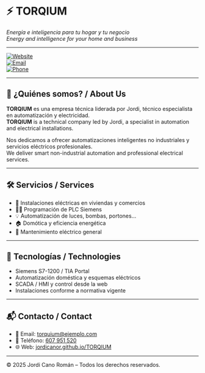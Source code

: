 # ⚡ TORQIUM

_Energía e inteligencia para tu hogar y tu negocio_  
_Energy and intelligence for your home and business_

---

[![Website](https://img.shields.io/badge/🌐%20Ver%20sitio%20Web--blue?style=for-the-badge)](https://jordicanor.github.io/TORQIUM)  
[![Email](https://img.shields.io/badge/✉️%20Contáctanos-blueviolet?style=for-the-badge&logo=gmail)](mailto:torquium@ejemplo.com)  
[![Phone](https://img.shields.io/badge/📱%20Llámanos-607%20951%20520-brightgreen?style=for-the-badge&logo=phone)](tel:+34607951520)

---

## 🧰 ¿Quiénes somos? / About Us

**TORQIUM** es una empresa técnica liderada por Jordi, técnico especialista en automatización y electricidad.  
**TORQIUM** is a technical company led by Jordi, a specialist in automation and electrical installations.

Nos dedicamos a ofrecer automatizaciones inteligentes no industriales y servicios eléctricos profesionales.  
We deliver smart non-industrial automation and professional electrical services.

---

## 🛠️ Servicios / Services

- 🔌 Instalaciones eléctricas en viviendas y comercios  
- 👨‍💻 Programación de PLC Siemens  
- 💡 Automatización de luces, bombas, portones...  
- 🏠 Domótica y eficiencia energética  
- 🧰 Mantenimiento eléctrico general  

---

## 🧠 Tecnologías / Technologies

- Siemens S7-1200 / TIA Portal  
- Automatización doméstica y esquemas eléctricos  
- SCADA / HMI y control desde la web  
- Instalaciones conforme a normativa vigente  

---

## 📬 Contacto / Contact

- 📧 Email: [torquium@ejemplo.com](mailto:torquium@ejemplo.com)  
- 📱 Teléfono: [607 951 520](tel:+34607951520)  
- 🌐 Web: [jordicanor.github.io/TORQIUM](https://jordicanor.github.io/TORQIUM)

---

© 2025 Jordi Cano Román – Todos los derechos reservados.

